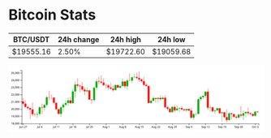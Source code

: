 # Bitcoin Stats

BTC/USDT|24h change|24h high|24h low|
|---|---|---|---|
|$19555.16|2.50%|$19722.60|$19059.68|

<img src="./chart.svg">
